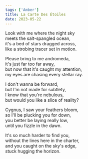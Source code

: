 ```yaml
---
tags: ['Amber']
title: La Carte Des Étoiles
date: 2023-05-22
---
```


Look with me where the night sky  
meets the salt-spangled ocean,  
it's a bed of stars dragged across,  
like a strobing tracer set in motion.

Please bring to me andromeda,  
it's just far too far away,  
but now that it's caught my attention,  
my eyes are chasing every stellar ray.

I don't wanna be forward,  
but I'm not made for subtlety,  
I know that you're nebulous,  
but would you like a slice of reality?

Cygnus, I saw your feathers bloom,  
so I'll be plucking you for down,  
you better be laying really low,  
until you fizzle in the dawn.

It's so much harder to find you,  
without the lines here in the charter,  
and you caught on the sky's edge,  
stuck hugging the horizon.
